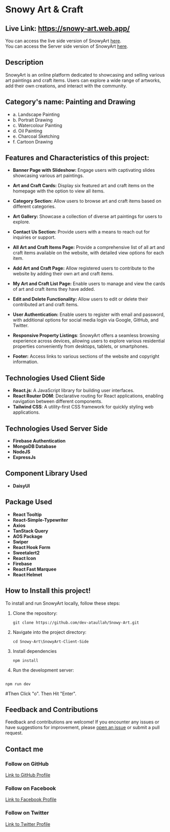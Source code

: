 # Snowy Art & Craft

## Live Link: https://snowy-art.web.app/

You can access the live side version of SnowyArt [here](https://snowy-art.web.app/). <br>
You can access the Server side version of SnowyArt [here](https://github.com/programming-hero-web-course-4/b9a10-server-side-ataullah1).

## Description

SnowyArt is an online platform dedicated to showcasing and selling various art paintings and craft items. Users can explore a wide range of artworks, add their own creations, and interact with the community.

## **Category's name:** Painting and Drawing

- a. Landscape Painting
- b. Portrait Drawing
- c. Watercolour Painting
- d. Oil Painting
- e. Charcoal Sketching
- f. Cartoon Drawing

## Features and Characteristics of this project:

- **Banner Page with Slideshow:** Engage users with captivating slides showcasing various art paintings.
- **Art and Craft Cards:** Display six featured art and craft items on the homepage with the option to view all items.

- **Category Section:** Allow users to browse art and craft items based on different categories.

- **Art Gallery:** Showcase a collection of diverse art paintings for users to explore.

- **Contact Us Section:** Provide users with a means to reach out for inquiries or support.

- **All Art and Craft Items Page:** Provide a comprehensive list of all art and craft items available on the website, with detailed view options for each item.

- **Add Art and Craft Page:** Allow registered users to contribute to the website by adding their own art and craft items.

- **My Art and Craft List Page:** Enable users to manage and view the cards of art and craft items they have added.

- **Edit and Delete Functionality:** Allow users to edit or delete their contributed art and craft items.

- **User Authentication:** Enable users to register with email and password, with additional options for social media login via Google, GitHub, and Twitter.

- **Responsive Property Listings**: SnowyArt offers a seamless browsing experience across devices, allowing users to explore various residential properties conveniently from desktops, tablets, or smartphones.

- **Footer:** Access links to various sections of the website and copyright information.

<!-- - ****: -->

## Technologies Used Client Side

- **React.js**: A JavaScript library for building user interfaces.
- **React Router DOM**: Declarative routing for React applications, enabling navigation between different components.
- **Tailwind CSS**: A utility-first CSS framework for quickly styling web applications.

## Technologies Used Server Side

- **Firebase Authentication**
- **MongoDB Database**
- **NodeJS**
- **ExpressJs**

## Component Library Used

- **DaisyUI**

## Package Used

- **React Tooltip**
- **React-Simple-Typewriter**
- **Axios**
- **TanStack Query**
- **AOS Package**
- **Swiper**
- **React Hook Form**
- **Sweetalert2**
- **React Icon**
- **Firebase**
- **React Fast Marquee** <!-- - **React Leaflet** -->
- **React Helmet**

## How to Install this project!

To install and run SnowyArt locally, follow these steps:

1. Clone the repository:

   ```
   git clone https://github.com/dev-ataullah/Snowy-Art.git
   ```

2. Navigate into the project directory:

   ```
   cd Snowy-Art\SnowyArt-Client-Side
   ```

3. Install dependencies

   ```
   npm install
   ```

4. Run the development server:

```

npm run dev

```

#Then Click "o". Then Hit "Enter".

## Feedback and Contributions

Feedback and contributions are welcome! If you encounter any issues or have suggestions for improvement, please [open an issue](https://github.com/programming-hero-web-course-4/B9A10-client-side-ataullah1/issues) or submit a pull request.

## Contact me

### Follow on GitHub

[Link to GitHub Profile](https://github.com/ataullah1)

### Follow on Facebook

[Link to Facebook Profile](https://www.facebook.com/ataullah0)

### Follow on Twitter

[Link to Twitter Profile](https://twitter.com/dev_ataullah)

```

```
